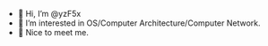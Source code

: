 - 👋 Hi, I’m @yzF5x
- 👀 I’m interested in OS/Computer Architecture/Computer Network. 
- 🌱 Nice to meet me.


<!---
yzF5x/yzF5x is a ✨ special ✨ repository because its `README.md` (this file) appears on your GitHub profile.
You can click the Preview link to take a look at your changes.
--->
